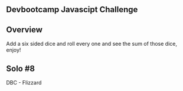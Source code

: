 Devbootcamp Javascipt Challenge
-----

## Overview
Add a six sided dice and roll every one and see the sum of those dice, enjoy! 

## Solo #8 
DBC - Flizzard
